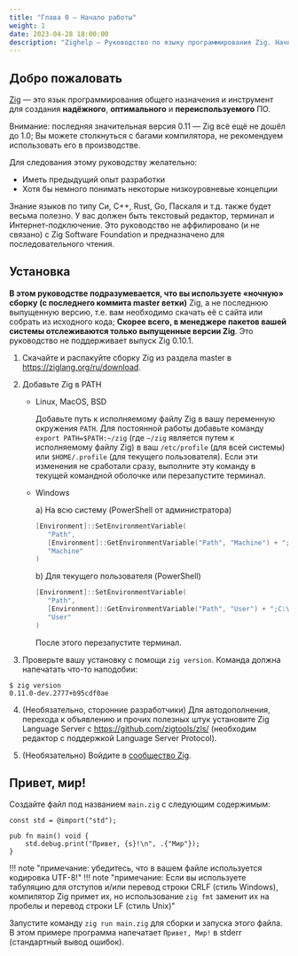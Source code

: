 ```yaml
---
title: "Глава 0 — Начало работы"
weight: 1
date: 2023-04-28 18:00:00
description: "Zighelp — Руководство по языку программирования Zig. Начните установку и работу с Zig здесь."
---
```


## Добро пожаловать

[Zig](https://ziglang.org) — это язык программирования общего назначения и инструмент для создания __надёжного__, __оптимального__ и __переиспользуемого__ ПО.

Внимание: последняя значительная версия 0.11 — Zig всё ещё не дошёл до 1.0; Вы можете столкнуться с багами компилятора, не рекомендуем использовать его в производстве.

Для следования этому руководству желательно:

- Иметь предыдущий опыт разработки
- Хотя бы немного понимать некоторые низкоуровневые концепции

Знание языков по типу Си, C++, Rust, Go, Паскаля и т.д. также будет весьма полезно. У вас должен быть текстовый редактор, терминал и Интернет-подключение. Это руководство не аффилировано (и не связано) с Zig Software Foundation и предназначено для последовательного чтения.

## Установка

**В этом руководстве подразумевается, что вы используете «ночную» сборку (с последнего коммита master ветки)** Zig, а не последнюю выпущенную версию, т.е. вам необходимо скачать её с сайта или собрать из исходного кода; **Скорее всего, в менеджере пакетов вашей системы отслеживаются только выпущенные версии Zig**. Это руководство не поддерживает выпуск Zig 0.10.1.

1.  Скачайте и распакуйте сборку Zig из раздела master в https://ziglang.org/ru/download.

2. Добавьте Zig в PATH
   - Linux, MacOS, BSD

      Добавьте путь к исполняемому файлу Zig в вашу переменную окружения `PATH`. Для постоянной работы добавьте команду `export PATH=$PATH:~/zig` (где `~/zig` является путем к исполняемому файлу Zig) в ваш `/etc/profile` (для всей системы) или `$HOME/.profile` (для текущего пользователя). Если эти изменения не сработали сразу, выполните эту команду в текущей командной оболочке или перезапустите терминал.
   - Windows

      a) На всю систему (PowerShell от администратора)

      ```powershell
      [Environment]::SetEnvironmentVariable(
         "Path",
         [Environment]::GetEnvironmentVariable("Path", "Machine") + ";C:\ваш-путь-к-распакованному\zig-windows-x86_64-ваша-версия",
         "Machine"
      )
      ```

      b) Для текущего пользователя (PowerShell)

      ```powershell
      [Environment]::SetEnvironmentVariable(
         "Path",
         [Environment]::GetEnvironmentVariable("Path", "User") + ";C:\ваш-путь-к-распакованному\zig-windows-x86_64-ваша-версия",
         "User"
      )
      ```

      После этого перезапустите терминал.

3. Проверьте вашу установку с помощи `zig version`. Команда должна напечатать что-то наподобии:
```
$ zig version
0.11.0-dev.2777+b95cdf0ae
```

4. (Необязательно, сторонние разработчики) Для автодополнения, перехода к объявлению и прочих полезных штук установите Zig Language Server с https://github.com/zigtools/zls/ (необходим редактор с поддержкой Language Server Protocol).

5. (Необязательно) Войдите в [сообщество Zig](https://github.com/ziglang/zig/wiki/Community).

## Привет, мир!

Создайте файл под названием `main.zig` с следующим содержимым:

```zig
const std = @import("std");

pub fn main() void {
    std.debug.print("Привет, {s}!\n", .{"Мир"});
}
```

!!! note "примечание: убедитесь, что в вашем файле используется кодировка UTF-8!"
!!! note "примечание: Если вы используете табуляцию для отступов и/или перевод строки CRLF (стиль Windows), компилятор Zig примет их, но использование `zig fmt` заменит их на пробелы и перевод строки LF (стиль Unix)"

Запустите команду `zig run main.zig` для сборки и запуска этого файла. В этом примере программа напечатает `Привет, Мир!` в stderr (стандартный вывод ошибок).
